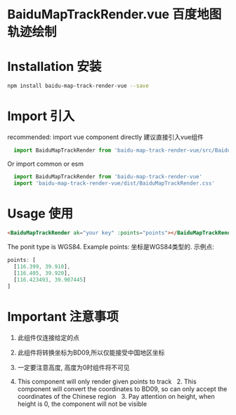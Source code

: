 # BaiduMapTrackRender.vue 百度地图轨迹绘制

# Installation 安装
```sh
npm install baidu-map-track-render-vue --save
```

# Import 引入
recommended: import vue component directly
建议直接引入vue组件
```js
  import BaiduMapTrackRender from 'baidu-map-track-render-vue/src/BaiduMapTrackRender.vue'
```

Or import common or esm
```js
  import BaiduMapTrackRender from 'baidu-map-track-render-vue'
  import 'baidu-map-track-render-vue/dist/BaiduMapTrackRender.css'
```
# Usage 使用
```html
<BaiduMapTrackRender ak="your key" :points="points"></BaiduMapTrackRender>
```
The ponit type is WGS84. Example points:
坐标是WGS84类型的. 示例点:
```js
points: [
  [116.399, 39.910],
  [116.405, 39.920],
  [116.423493, 39.907445]
]
```
# Important 注意事项
  1. 此组件仅连接给定的点
  2. 此组件将转换坐标为BD09,所以仅能接受中国地区坐标
  3. 一定要注意高度, 高度为0时组件将不可见

  1. This component will only render given points to track
  2. This component will convert the coordinates to BD09, so can only accept the coordinates of the Chinese region
  3. Pay attention on height, when height is 0, the component will not be visible
